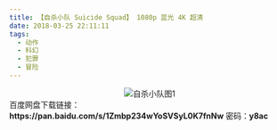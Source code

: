 ```yaml
---
title: 【自杀小队 Suicide Squad】 1080p 蓝光 4K 超清
date: 2018-03-25 22:11:11
tags:
  - 动作
  - 科幻
  - 犯罪
  - 冒险
---
```


<div align=center>
	<img src="/assets/images/a/zsxd-01/1.jpg" alt="自杀小队图1">
</div>
<!-- more -->
百度网盘下载链接：
<b>https://pan.baidu.com/s/1Zmbp234wYoSVSyL0K7fnNw</b>
密码：<b>y8ac</b>
